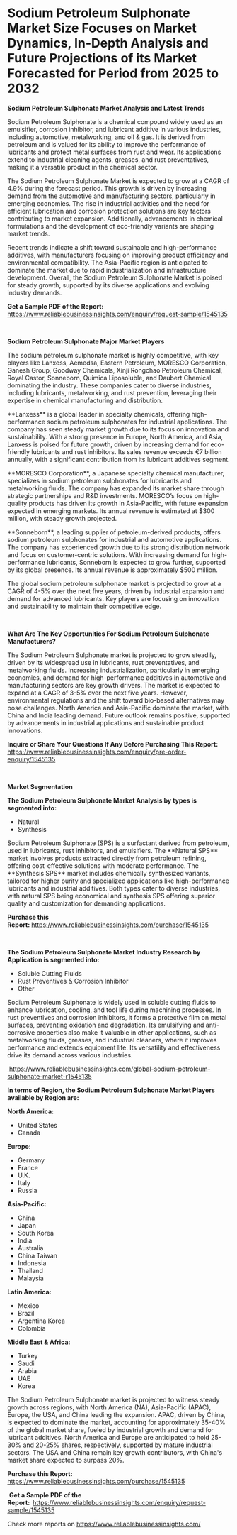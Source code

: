 <p><h1>Sodium Petroleum Sulphonate Market Size Focuses on Market Dynamics, In-Depth Analysis and Future Projections of its Market Forecasted for Period from 2025 to 2032</h1></p><p><strong>Sodium Petroleum Sulphonate Market Analysis and Latest Trends</strong></p>
<p><p>Sodium Petroleum Sulphonate is a chemical compound widely used as an emulsifier, corrosion inhibitor, and lubricant additive in various industries, including automotive, metalworking, and oil & gas. It is derived from petroleum and is valued for its ability to improve the performance of lubricants and protect metal surfaces from rust and wear. Its applications extend to industrial cleaning agents, greases, and rust preventatives, making it a versatile product in the chemical sector.</p><p>The Sodium Petroleum Sulphonate Market is expected to grow at a CAGR of 4.9% during the forecast period. This growth is driven by increasing demand from the automotive and manufacturing sectors, particularly in emerging economies. The rise in industrial activities and the need for efficient lubrication and corrosion protection solutions are key factors contributing to market expansion. Additionally, advancements in chemical formulations and the development of eco-friendly variants are shaping market trends.</p><p>Recent trends indicate a shift toward sustainable and high-performance additives, with manufacturers focusing on improving product efficiency and environmental compatibility. The Asia-Pacific region is anticipated to dominate the market due to rapid industrialization and infrastructure development. Overall, the Sodium Petroleum Sulphonate Market is poised for steady growth, supported by its diverse applications and evolving industry demands.</p></p>
<p><strong>Get a Sample PDF of the Report:&nbsp;</strong> <a href="https://www.reliablebusinessinsights.com/enquiry/request-sample/1545135?utm_campaign=2187&utm_medium=2&utm_source=Github&utm_content=ia&utm_term=26012025&utm_id=sodium-petroleum-sulphonate">https://www.reliablebusinessinsights.com/enquiry/request-sample/1545135</a></p>
<p>&nbsp;</p>
<p><strong>Sodium Petroleum Sulphonate Major Market Players</strong></p>
<p><p>The sodium petroleum sulphonate market is highly competitive, with key players like Lanxess, Aemedsa, Eastern Petroleum, MORESCO Corporation, Ganesh Group, Goodway Chemicals, Xinji Rongchao Petroleum Chemical, Royal Castor, Sonneborn, Química Liposoluble, and Daubert Chemical dominating the industry. These companies cater to diverse industries, including lubricants, metalworking, and rust prevention, leveraging their expertise in chemical manufacturing and distribution.</p><p>**Lanxess** is a global leader in specialty chemicals, offering high-performance sodium petroleum sulphonates for industrial applications. The company has seen steady market growth due to its focus on innovation and sustainability. With a strong presence in Europe, North America, and Asia, Lanxess is poised for future growth, driven by increasing demand for eco-friendly lubricants and rust inhibitors. Its sales revenue exceeds €7 billion annually, with a significant contribution from its lubricant additives segment.</p><p>**MORESCO Corporation**, a Japanese specialty chemical manufacturer, specializes in sodium petroleum sulphonates for lubricants and metalworking fluids. The company has expanded its market share through strategic partnerships and R&D investments. MORESCO’s focus on high-quality products has driven its growth in Asia-Pacific, with future expansion expected in emerging markets. Its annual revenue is estimated at $300 million, with steady growth projected.</p><p>**Sonneborn**, a leading supplier of petroleum-derived products, offers sodium petroleum sulphonates for industrial and automotive applications. The company has experienced growth due to its strong distribution network and focus on customer-centric solutions. With increasing demand for high-performance lubricants, Sonneborn is expected to grow further, supported by its global presence. Its annual revenue is approximately $500 million.</p><p>The global sodium petroleum sulphonate market is projected to grow at a CAGR of 4-5% over the next five years, driven by industrial expansion and demand for advanced lubricants. Key players are focusing on innovation and sustainability to maintain their competitive edge.</p></p>
<p>&nbsp;</p>
<p><strong>What Are The Key Opportunities For Sodium Petroleum Sulphonate Manufacturers?</strong></p>
<p><p>The Sodium Petroleum Sulphonate market is projected to grow steadily, driven by its widespread use in lubricants, rust preventatives, and metalworking fluids. Increasing industrialization, particularly in emerging economies, and demand for high-performance additives in automotive and manufacturing sectors are key growth drivers. The market is expected to expand at a CAGR of 3-5% over the next five years. However, environmental regulations and the shift toward bio-based alternatives may pose challenges. North America and Asia-Pacific dominate the market, with China and India leading demand. Future outlook remains positive, supported by advancements in industrial applications and sustainable product innovations.</p></p>
<p><strong>Inquire or Share Your Questions If Any Before Purchasing This Report:</strong> <a href="https://www.reliablebusinessinsights.com/enquiry/pre-order-enquiry/1545135?utm_campaign=2187&utm_medium=2&utm_source=Github&utm_content=ia&utm_term=26012025&utm_id=sodium-petroleum-sulphonate">https://www.reliablebusinessinsights.com/enquiry/pre-order-enquiry/1545135</a></p>
<p>&nbsp;</p>
<p><strong>Market Segmentation</strong></p>
<p><strong>The Sodium Petroleum Sulphonate Market Analysis by types is segmented into:</strong></p>
<p><ul><li>Natural</li><li>Synthesis</li></ul></p>
<p><p>Sodium Petroleum Sulphonate (SPS) is a surfactant derived from petroleum, used in lubricants, rust inhibitors, and emulsifiers. The **Natural SPS** market involves products extracted directly from petroleum refining, offering cost-effective solutions with moderate performance. The **Synthesis SPS** market includes chemically synthesized variants, tailored for higher purity and specialized applications like high-performance lubricants and industrial additives. Both types cater to diverse industries, with natural SPS being economical and synthesis SPS offering superior quality and customization for demanding applications.</p></p>
<p><strong>Purchase this Report:&nbsp;</strong><a href="https://www.reliablebusinessinsights.com/purchase/1545135?utm_campaign=2187&utm_medium=2&utm_source=Github&utm_content=ia&utm_term=26012025&utm_id=sodium-petroleum-sulphonate">https://www.reliablebusinessinsights.com/purchase/1545135</a></p>
<p>&nbsp;</p>
<p><strong>The Sodium Petroleum Sulphonate Market Industry Research by Application is segmented into:</strong></p>
<p><ul><li>Soluble Cutting Fluids</li><li>Rust Preventives & Corrosion Inhibitor</li><li>Other</li></ul></p>
<p><p>Sodium Petroleum Sulphonate is widely used in soluble cutting fluids to enhance lubrication, cooling, and tool life during machining processes. In rust preventives and corrosion inhibitors, it forms a protective film on metal surfaces, preventing oxidation and degradation. Its emulsifying and anti-corrosive properties also make it valuable in other applications, such as metalworking fluids, greases, and industrial cleaners, where it improves performance and extends equipment life. Its versatility and effectiveness drive its demand across various industries.</p></p>
<p><a href="https://www.reliablebusinessinsights.com/global-sodium-petroleum-sulphonate-market-r1545135?utm_campaign=2187&utm_medium=2&utm_source=Github&utm_content=ia&utm_term=26012025&utm_id=sodium-petroleum-sulphonate">&nbsp;https://www.reliablebusinessinsights.com/global-sodium-petroleum-sulphonate-market-r1545135</a></p>
<p><strong>In terms of Region, the Sodium Petroleum Sulphonate Market Players available by Region are:</strong></p>
<p>
    <p> <strong> North America: </strong>
        <ul>
            <li>United States</li>
            <li>Canada</li>
        </ul>
        </p> 
    <p> <strong> Europe: </strong>
        <ul>
            <li>Germany</li>
            <li>France</li>
            <li>U.K.</li>
            <li>Italy</li>
            <li>Russia</li>
        </ul>
        </p> 
    <p> <strong> Asia-Pacific: </strong>
        <ul>
            <li>China</li>
            <li>Japan</li>
            <li>South Korea</li>
            <li>India</li>
            <li>Australia</li>
            <li>China Taiwan</li>
            <li>Indonesia</li>
            <li>Thailand</li>
            <li>Malaysia</li>
        </ul>
        </p> 
    <p> <strong> Latin America: </strong>
        <ul>
            <li>Mexico</li>
            <li>Brazil</li>
            <li>Argentina Korea</li>
            <li>Colombia</li>
        </ul>
        </p> 
    <p> <strong> Middle East & Africa: </strong>
        <ul>
            <li>Turkey</li>
            <li>Saudi</li>
            <li>Arabia</li>
            <li>UAE</li>
            <li>Korea</li>
        </ul>
    </p>
    </p>
<p><p>The Sodium Petroleum Sulphonate market is projected to witness steady growth across regions, with North America (NA), Asia-Pacific (APAC), Europe, the USA, and China leading the expansion. APAC, driven by China, is expected to dominate the market, accounting for approximately 35-40% of the global market share, fueled by industrial growth and demand for lubricant additives. North America and Europe are anticipated to hold 25-30% and 20-25% shares, respectively, supported by mature industrial sectors. The USA and China remain key growth contributors, with China's market share expected to surpass 20%.</p></p>
<p><strong>Purchase this Report: </strong><a href="https://www.reliablebusinessinsights.com/purchase/1545135?utm_campaign=2187&utm_medium=2&utm_source=Github&utm_content=ia&utm_term=26012025&utm_id=sodium-petroleum-sulphonate">https://www.reliablebusinessinsights.com/purchase/1545135</a></p>
<p>&nbsp;<strong>Get a Sample PDF of the Report:&nbsp;&nbsp;</strong><a href="https://www.reliablebusinessinsights.com/enquiry/request-sample/1545135?utm_campaign=2187&utm_medium=2&utm_source=Github&utm_content=ia&utm_term=26012025&utm_id=sodium-petroleum-sulphonate">https://www.reliablebusinessinsights.com/enquiry/request-sample/1545135</a></p>
<p><strong></strong></p>
<p>Check more reports on <a href="https://www.reliablebusinessinsights.com/?utm_campaign=2187&utm_medium=2&utm_source=Github&utm_content=ia&utm_term=26012025&utm_id=sodium-petroleum-sulphonate">https://www.reliablebusinessinsights.com/</a></p>